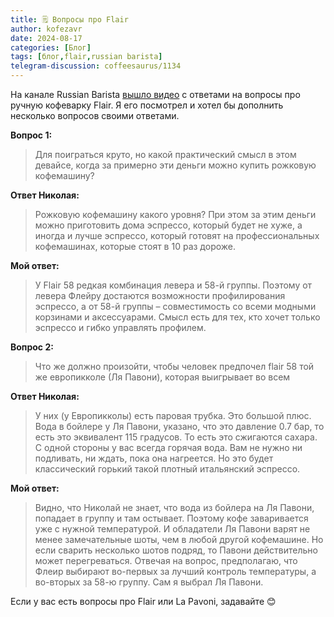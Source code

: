 ```yaml
---
title: 🗒 Вопросы про Flair
author: kofezavr
date: 2024-08-17
categories: [Блог]
tags: [блог,flair,russian barista]
telegram-discussion: coffeesaurus/1134
--- 
```

На канале Russian Barista [вышло видео](https://t.me/russianbarista/802) с ответами на вопросы про ручную кофеварку Flair. Я его посмотрел и хотел бы дополнить несколько вопросов своими ответами.


**Вопрос 1:** 
> Для поиграться круто, но какой практический смысл в этом девайсе, когда за примерно эти деньги можно купить рожковую кофемашину?

**Ответ Николая:**
> Рожковую кофемашину какого уровня? При этом за этим деньги можно приготовить дома эспрессо, который будет не хуже, а иногда и лучше эспрессо, который готовят на профессиональных кофемашинах, которые стоят в 10 раз дороже.

**Мой ответ:**
> У Flair 58 редкая комбинация левера и 58-й группы. Поэтому от левера Флейру достаются возможности профилирования эспрессо, а от 58-й группы – совместимость со всеми модными корзинами и аксессуарами. Смысл есть для тех, кто хочет только эспрессо и гибко управлять профилем.


**Вопрос 2:**
> Что же должно произойти, чтобы человек предпочел flair 58 той же европикколе (Ля Павони), которая выигрывает во всем

**Ответ Николая:**
> У них (у Европикколы) есть паровая трубка. Это большой плюс. Вода в бойлере у Ля Павони, указано, что это давление 0.7 бар, то есть это эквивалент 115 градусов. То есть это сжигаются сахара. С одной стороны у вас всегда горячая вода. Вам не нужно ни подливать, ни ждать, пока она нагреется. Но это будет классический горький такой плотный итальянский эспрессо.

**Мой ответ:**
> Видно, что Николай не знает, что вода из бойлера на Ля Павони, попадает в группу и там остывает. Поэтому кофе заваривается уже с нужной температурой. И обладатели Ля Павони варят не менее замечательные шоты, чем в любой другой кофемашине. Но если сварить несколько шотов подряд, то Павони действительно может перегреваться. Отвечая на вопрос, предполагаю, что Флеир выбирают во-первых за лучший контроль температуры, а во-вторых за 58-ю группу. Сам я выбрал Ля Павони.

Если у вас есть вопросы про Flair или La Pavoni, задавайте 😊